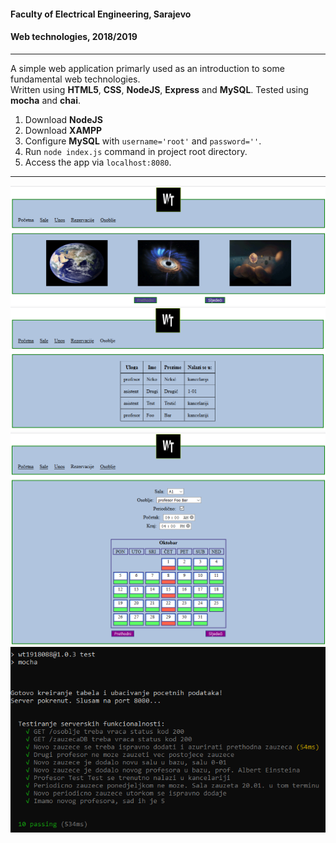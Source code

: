 #### Faculty of Electrical Engineering, Sarajevo
#### Web technologies, 2018/2019

---

A simple web application primarly used as an introduction to some fundamental web technologies.  
Written using **HTML5**, **CSS**, **NodeJS**, **Express** and **MySQL**. Tested using **mocha** and **chai**.

1. Download **NodeJS**
2. Download **XAMPP**
3. Configure **MySQL** with `username='root'` and `password=''`.
4. Run `node index.js` command in project root directory.
5. Access the app via `localhost:8080`.

---

<img src="screenshots/front.png" alt="Front" width="750"> 
<img src="screenshots/staff.png" alt="Staff" width="750"> 
<img src="screenshots/reservations.png" alt="Calendar" width="750"> 
<img src="screenshots/testExample.png" alt="Tests" width="750">


